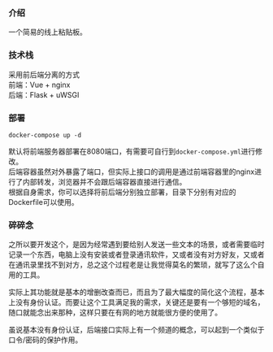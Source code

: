 ### 介绍

一个简易的线上粘贴板。

### 技术栈
采用前后端分离的方式  
前端：Vue + nginx  
后端：Flask + uWSGI

### 部署
```
docker-compose up -d
```
默认将前端服务器部署在8080端口，有需要可自行到`docker-compose.yml`进行修改。  
后端容器虽然对外暴露了端口，但实际上接口的调用是通过前端容器里的nginx进行了内部转发，浏览器并不会跟后端容器直接进行通信。  
根据自身需求，你可以选择将前后端分别独立部署，目录下分别有对应的Dockerfile可以使用。

### 碎碎念
之所以要开发这个，是因为经常遇到要给别人发送一些文本的场景，或者需要临时记录一个东西，电脑上没有安装或者登录通讯软件，又或者没有对方好友，又或者在通讯录里找不到对方，总之这个过程老是让我觉得莫名的繁琐，就写了这么个自用的工具。  

实际上其功能就是基本的增删改查而已，而且为了最大幅度的简化这个流程，基本上没有身份认证。而要让这个工具满足我的需求，关键还是要有一个够短的域名，随口就能念出来那种，这样只要在有网的地方就能很方便的使用了。  

虽说基本没有身份认证，后端接口实际上有一个频道的概念，可以起到一个类似于口令/密码的保护作用。